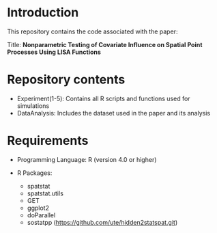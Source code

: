 # Introduction
This repository contains the code associated with the paper:

Title: **Nonparametric Testing of Covariate Influence on Spatial Point Processes Using LISA Functions**

# Repository contents
- Experiment(1-5): Contains all R scripts and functions used for simulations
- DataAnalysis: Includes the dataset used in the paper and its analysis

# Requirements
- Programming Language: R (version 4.0 or higher)

- R Packages:
    + spatstat
    + spatstat.utils
    + GET
    + ggplot2
    + doParallel
    + sostatpp (https://github.com/ute/hidden2statspat.git)
 